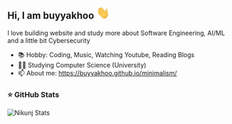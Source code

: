 ## Hi, I am buyyakhoo <img src="https://raw.githubusercontent.com/ABSphreak/ABSphreak/master/gifs/Hi.gif" width="30px">

I love building website and study more about Software Engineering, AI/ML and a little bit Cybersecurity
- 📚 Hobby: Coding, Music, Watching Youtube, Reading Blogs
- 👨‍💻 Studying Computer Science (University)
- 📫 About me: https://buyyakhoo.github.io/minimalism/

### ⭐ GitHub Stats

<p> 
  <img src="https://github-readme-stats.vercel.app/api?username=buyyakhoo&count_private=true&show_icons=true&theme=default&line" alt="Nikunj Stats" width="420"/> 
</p>

